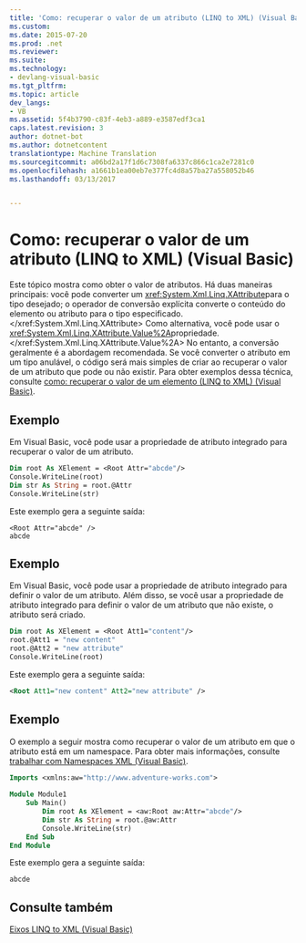 ```yaml
---
title: 'Como: recuperar o valor de um atributo (LINQ to XML) (Visual Basic) | Documentos do Microsoft'
ms.custom: 
ms.date: 2015-07-20
ms.prod: .net
ms.reviewer: 
ms.suite: 
ms.technology:
- devlang-visual-basic
ms.tgt_pltfrm: 
ms.topic: article
dev_langs:
- VB
ms.assetid: 5f4b3790-c83f-4eb3-a889-e3587edf3ca1
caps.latest.revision: 3
author: dotnet-bot
ms.author: dotnetcontent
translationtype: Machine Translation
ms.sourcegitcommit: a06bd2a17f1d6c7308fa6337c866c1ca2e7281c0
ms.openlocfilehash: a1661b1ea00eb7e377fc4d8a57ba27a558052b46
ms.lasthandoff: 03/13/2017


---
```

# <a name="how-to-retrieve-the-value-of-an-attribute-linq-to-xml-visual-basic"></a>Como: recuperar o valor de um atributo (LINQ to XML) (Visual Basic)
Este tópico mostra como obter o valor de atributos. Há duas maneiras principais: você pode converter um <xref:System.Xml.Linq.XAttribute>para o tipo desejado; o operador de conversão explícita converte o conteúdo do elemento ou atributo para o tipo especificado.</xref:System.Xml.Linq.XAttribute> Como alternativa, você pode usar o <xref:System.Xml.Linq.XAttribute.Value%2A>propriedade.</xref:System.Xml.Linq.XAttribute.Value%2A> No entanto, a conversão geralmente é a abordagem recomendada. Se você converter o atributo em um tipo anulável, o código será mais simples de criar ao recuperar o valor de um atributo que pode ou não existir. Para obter exemplos dessa técnica, consulte [como: recuperar o valor de um elemento (LINQ to XML) (Visual Basic)](../../../../visual-basic/programming-guide/concepts/linq/how-to-retrieve-the-value-of-an-element-linq-to-xml.md).  
  
## <a name="example"></a>Exemplo  
 Em Visual Basic, você pode usar a propriedade de atributo integrado para recuperar o valor de um atributo.  
  
```vb  
Dim root As XElement = <Root Attr="abcde"/>  
Console.WriteLine(root)  
Dim str As String = root.@Attr  
Console.WriteLine(str)  
```  
  
 Este exemplo gera a seguinte saída:  
  
```  
<Root Attr="abcde" />  
abcde  
```  
  
## <a name="example"></a>Exemplo  
 Em Visual Basic, você pode usar a propriedade de atributo integrado para definir o valor de um atributo. Além disso, se você usar a propriedade de atributo integrado para definir o valor de um atributo que não existe, o atributo será criado.  
  
```vb  
Dim root As XElement = <Root Att1="content"/>  
root.@Att1 = "new content"  
root.@Att2 = "new attribute"  
Console.WriteLine(root)  
```  
  
 Este exemplo gera a seguinte saída:  
  
```xml  
<Root Att1="new content" Att2="new attribute" />  
```  
  
## <a name="example"></a>Exemplo  
 O exemplo a seguir mostra como recuperar o valor de um atributo em que o atributo está em um namespace. Para obter mais informações, consulte [trabalhar com Namespaces XML (Visual Basic)](../../../../visual-basic/programming-guide/concepts/linq/working-with-xml-namespaces.md).  
  
```vb  
Imports <xmlns:aw="http://www.adventure-works.com">  
  
Module Module1  
    Sub Main()  
        Dim root As XElement = <aw:Root aw:Attr="abcde"/>  
        Dim str As String = root.@aw:Attr  
        Console.WriteLine(str)  
    End Sub  
End Module  
```  
  
 Este exemplo gera a seguinte saída:  
  
```  
abcde  
```  
  
## <a name="see-also"></a>Consulte também  
 [Eixos LINQ to XML (Visual Basic)](../../../../visual-basic/programming-guide/concepts/linq/linq-to-xml-axes.md)
